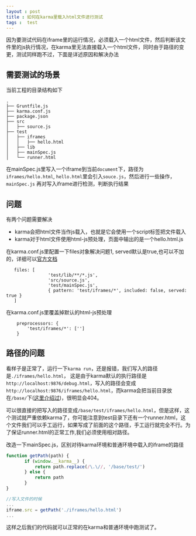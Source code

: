 ```yaml
---
layout : post 
title : 如何在karma里载入html文件进行测试
tags :  test
---
```


因为要测试代码在iframe里的运行情况，必须载入一个html文件，然后判断该文件里的js执行情况，在karma里无法直接载入一个html文件，同时由于路径的变更，测试同样跑不过，下面是详述原因和解决办法


## 需要测试的场景

当前工程的目录结构如下

```
.
├── Gruntfile.js
├── karma.conf.js
├── package.json
├── src
│   ├── source.js
├── test
│   ├── iframes
│   │   ├── hello.html
│   ├── lib
│   ├── mainSpec.js
│   └── runner.html

```

在mainSpec.js里写入一个iframe到当前`document`下，路径为`iframes/hello.html`,
`hello.html`里会引入`souce.js`，然后进行一些操作，`mainSpec.js`
再对写入iframe进行检测，判断执行结果


## 问题

有两个问题需要解决

* karma会把html文件当作js载入，也就是它会使用一个script标签把文件载入 
* karma对于html文件使用html-js预处理，页面中输出的是一个hello.html.js

在karma.conf.js里配置一下files对象解决问题1, served默认是true,也可以不加的，详细可以[官方文档](http://karma-runner.github.io/0.10/config/files.html)

```
   files: [
                'test/lib/**/*.js',
                'src/source.js',
                'test/mainSpec.js',
                { pattern: 'test/iframes/*', included: false, served: true }
   ]

```

在karma.conf.js里覆盖掉默认的html-js预处理

```
    preprocessors: {
        'test/iframes/*': ['']
    }
```


## 路径的问题

看样子是正常了，运行一下`karma run`，还是报错，我们写入的路径是`./iframes/hello.html`，
这是由于karma默认的执行路径是`http://localhost:9876/debug.html`，写入的路径会变成`http://localhost:9876/iframes/hello.html`，而karma会把当前目录放在`/base/`下([这里介绍过](/2013/08/21/karma%E4%B8%8B%E6%B5%8B%E8%AF%95%E5%BC%82%E6%AD%A5%E8%BD%BD%E5%85%A5%E7%9A%84js%E6%96%87%E4%BB%B6.html))，很明显会404。

可以很直接的把写入的路径变成`/base/test/iframes/hello.html`，但是这样，这个测试就严重依赖karma了，你可能注意到test目录下还有一个runner.html，这个文件我们可以手工运行，如果写成了前面的这个路径，手工运行就完全不行。为了保证runner.html的正常工作,我们必须使用相对路径。

改造一下mainSpec.js，区别对待karma环境和普通环境中载入的iframe的路径

```javascript
function getPath(path) {
       if (window.__karma__) {
           return path.replace(/\.\//, '/base/test/')
       } else {
           return path
       }
}

//写入文件的时候
...
iframe.src = getPath('./iframes/hello.html')
...

```

这样之后我们的代码就可以正常的在karma和普通环境中跑测试了。


